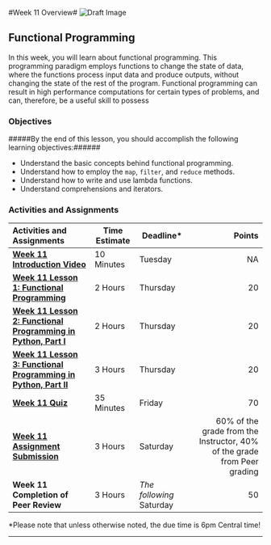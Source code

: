 #Week 11 Overview#
![Draft Image](../images/Draft_Version_picture.png)

## Functional Programming ##

In this week, you will learn about functional programming. This
programming paradigm employs functions to change the state of data,
where the functions process input data and produce outputs, without
changing the state of the rest of the program. Functional programming
can result in high performance computations for certain types of
problems, and can, therefore, be a useful skill to possess

### Objectives ###

#####By the end of this lesson, you should accomplish the following learning objectives:######

- Understand the basic concepts behind functional programming.
- Understand how to employ the `map`, `filter`, and `reduce` methods.
- Understand how to write and use lambda functions.
- Understand comprehensions and iterators.

### Activities and Assignments ###

|Activities and Assignments | Time Estimate | Deadline* | Points|
|:------| -----|-------|----------:|
|**[Week 11 Introduction Video][w11v]**|10 Minutes|Tuesday|NA|
|**[Week 11 Lesson 1: Functional Programming](lesson1.md)**| 2 Hours |Thursday| 20|
|**[Week 11 Lesson 2: Functional Programming in Python, Part I](lesson2.md)**| 2 Hours | Thursday | 20 |
|**[Week 11 Lesson 3: Functional Programming in Python, Part II](lesson3.md)**| 3 Hours | Thursday| 20 |
|**[Week 11 Quiz][w11q]**| 35 Minutes | Friday | 70|
|**[Week 11 Assignment Submission][w11a]**| 3 Hours | Saturday | 60% of the grade from the Instructor, 40% of the grade from Peer grading | 
|**Week 11 Completion of Peer Review**| 3 Hours | *The following* Saturday | 50 | 

*Please note that unless otherwise noted, the due time is 6pm Central time!

----------
[w11v]: https://learn.illinois.edu/mod/workshop/view.php?id=1095362
[w11a]: https://learn.illinois.edu/mod/workshop/view.php?id=1095362
[w11q]: https://learn.illinois.edu/mod/quiz/view.php?id=1095359

